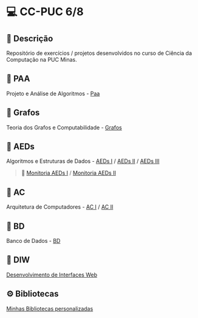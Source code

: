 # 💻 CC-PUC 6/8

## 📝 Descrição

Repositório de exercícios / projetos desenvolvidos no curso de Ciência da Computação na PUC Minas.

## 📁 PAA
Projeto e Análise de Algoritmos - [Paa](Paa)

## 📁 Grafos
Teoria dos Grafos e Computabilidade - [Grafos](Grafos)

## 📁 AEDs
Algoritmos e Estruturas de Dados - [AEDs I](AEDs/AEDs_I) / [AEDs II](AEDs/AEDs_II) / [AEDs III](AEDs/AEDs_III)

> 📁 [Monitoria AEDs I](AEDs/Monitoria/Monitoria_AEDs_I/) / [Monitoria AEDs II](AEDs/Monitoria/Monitoria_AEDs_II/)

## 📁 AC
Arquitetura de Computadores - [AC I](AC/AC_I) / [AC II](AC/AC_II)

## 📁 BD
Banco de Dados - [BD](BD)

## 📁 DIW

[Desenvolvimento de Interfaces Web](DIW)

## ⚙️ Bibliotecas

[Minhas Bibliotecas personalizadas](Bibliotecas)
